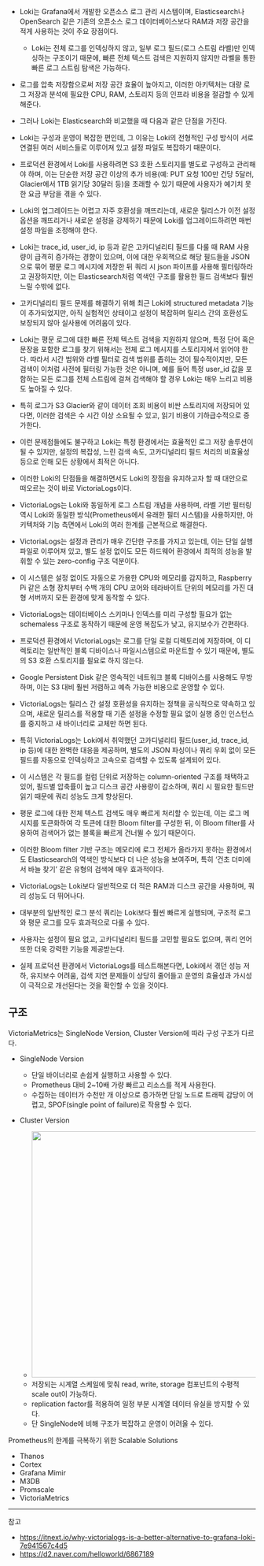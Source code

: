 
- Loki는 Grafana에서 개발한 오픈소스 로그 관리 시스템이며, Elasticsearch나 OpenSearch 같은 기존의 오픈소스 로그 데이터베이스보다 RAM과 저장 공간을 적게 사용하는 것이 주요 장점이다.
  - Loki는 전체 로그를 인덱싱하지 않고, 일부 로그 필드(로그 스트림 라벨)만 인덱싱하는 구조이기 때문에, 빠른 전체 텍스트 검색은 지원하지 않지만 라벨을 통한 빠른 로그 스트림 탐색은 가능하다.

- 로그를 압축 저장함으로써 저장 공간 효율이 높아지고, 이러한 아키텍처는 대량 로그 저장과 분석에 필요한 CPU, RAM, 스토리지 등의 인프라 비용을 절감할 수 있게 해준다.
- 그러나 Loki는 Elasticsearch와 비교했을 때 다음과 같은 단점을 가진다.
- Loki는 구성과 운영이 복잡한 편인데, 그 이유는 Loki의 전형적인 구성 방식이 서로 연결된 여러 서비스들로 이루어져 있고 설정 파일도 복잡하기 때문이다.
- 프로덕션 환경에서 Loki를 사용하려면 S3 호환 스토리지를 별도로 구성하고 관리해야 하며, 이는 단순한 저장 공간 이상의 추가 비용(예: PUT 요청 100만 건당 5달러, Glacier에서 1TB 읽기당 30달러 등)을 초래할 수 있기 때문에 사용자가 예기치 못한 요금 부담을 겪을 수 있다.
- Loki의 업그레이드는 어렵고 자주 호환성을 깨뜨리는데, 새로운 릴리스가 이전 설정 옵션을 깨뜨리거나 새로운 설정을 강제하기 때문에 Loki를 업그레이드하려면 매번 설정 파일을 조정해야 한다.
- Loki는 trace_id, user_id, ip 등과 같은 고카디널리티 필드를 다룰 때 RAM 사용량이 급격히 증가하는 경향이 있으며, 이에 대한 우회책으로 해당 필드들을 JSON으로 묶어 평문 로그 메시지에 저장한 뒤 쿼리 시 json 파이프를 사용해 필터링하라고 권장하지만, 이는 Elasticsearch처럼 역색인 구조를 활용한 필드 검색보다 훨씬 느릴 수밖에 없다.
- 고카디널리티 필드 문제를 해결하기 위해 최근 Loki에 structured metadata 기능이 추가되었지만, 아직 실험적인 상태이고 설정이 복잡하며 릴리스 간의 호환성도 보장되지 않아 실사용에 어려움이 있다.
- Loki는 평문 로그에 대한 빠른 전체 텍스트 검색을 지원하지 않으며, 특정 단어 혹은 문장을 포함한 로그를 찾기 위해서는 전체 로그 메시지를 스토리지에서 읽어야 한다. 따라서 시간 범위와 라벨 필터로 검색 범위를 좁히는 것이 필수적이지만, 모든 검색이 이처럼 사전에 필터링 가능한 것은 아니며, 예를 들어 특정 user_id 값을 포함하는 모든 로그를 전체 스트림에 걸쳐 검색해야 할 경우 Loki는 매우 느리고 비용도 높아질 수 있다.
- 특히 로그가 S3 Glacier와 같이 데이터 조회 비용이 비싼 스토리지에 저장되어 있다면, 이러한 검색은 수 시간 이상 소요될 수 있고, 읽기 비용이 기하급수적으로 증가한다.
- 이런 문제점들에도 불구하고 Loki는 특정 환경에서는 효율적인 로그 저장 솔루션이 될 수 있지만, 설정의 복잡성, 느린 검색 속도, 고카디널리티 필드 처리의 비효율성 등으로 인해 모든 상황에서 최적은 아니다.
- 이러한 Loki의 단점들을 해결하면서도 Loki의 장점을 유지하고자 할 때 대안으로 떠오르는 것이 바로 VictoriaLogs이다.
- VictoriaLogs는 Loki와 동일하게 로그 스트림 개념을 사용하며, 라벨 기반 필터링 역시 Loki와 동일한 방식(Prometheus에서 유래한 필터 시스템)을 사용하지만, 아키텍처와 기능 측면에서 Loki의 여러 한계를 근본적으로 해결한다.
- VictoriaLogs는 설정과 관리가 매우 간단한 구조를 가지고 있는데, 이는 단일 실행 파일로 이루어져 있고, 별도 설정 없이도 모든 하드웨어 환경에서 최적의 성능을 발휘할 수 있는 zero-config 구조 덕분이다.
- 이 시스템은 설정 없이도 자동으로 가용한 CPU와 메모리를 감지하고, Raspberry Pi 같은 소형 장치부터 수백 개의 CPU 코어와 테라바이트 단위의 메모리를 가진 대형 서버까지 모든 환경에 맞게 동작할 수 있다.
- VictoriaLogs는 데이터베이스 스키마나 인덱스를 미리 구성할 필요가 없는 schemaless 구조로 동작하기 때문에 운영 복잡도가 낮고, 유지보수가 간편하다.
- 프로덕션 환경에서 VictoriaLogs는 로그를 단일 로컬 디렉토리에 저장하며, 이 디렉토리는 일반적인 블록 디바이스나 파일시스템으로 마운트할 수 있기 때문에, 별도의 S3 호환 스토리지를 필요로 하지 않는다.
- Google Persistent Disk 같은 영속적인 네트워크 블록 디바이스를 사용해도 무방하며, 이는 S3 대비 훨씬 저렴하고 예측 가능한 비용으로 운영할 수 있다.
- VictoriaLogs는 릴리스 간 설정 호환성을 유지하는 정책을 공식적으로 약속하고 있으며, 새로운 릴리스를 적용할 때 기존 설정을 수정할 필요 없이 실행 중인 인스턴스를 중지하고 새 바이너리로 교체만 하면 된다.
- 특히 VictoriaLogs는 Loki에서 취약했던 고카디널리티 필드(user_id, trace_id, ip 등)에 대한 완벽한 대응을 제공하며, 별도의 JSON 파싱이나 쿼리 우회 없이 모든 필드를 자동으로 인덱싱하고 고속으로 검색할 수 있도록 설계되어 있다.
- 이 시스템은 각 필드를 컬럼 단위로 저장하는 column-oriented 구조를 채택하고 있어, 필드별 압축률이 높고 디스크 공간 사용량이 감소하며, 쿼리 시 필요한 필드만 읽기 때문에 쿼리 성능도 크게 향상된다.
- 평문 로그에 대한 전체 텍스트 검색도 매우 빠르게 처리할 수 있는데, 이는 로그 메시지를 토큰화하여 각 토큰에 대한 Bloom filter를 구성한 뒤, 이 Bloom filter를 사용하여 검색어가 없는 블록을 빠르게 건너뛸 수 있기 때문이다.
- 이러한 Bloom filter 기반 구조는 메모리에 로그 전체가 올라가지 못하는 환경에서도 Elasticsearch의 역색인 방식보다 더 나은 성능을 보여주며, 특히 ‘건초 더미에서 바늘 찾기’ 같은 유형의 검색에 매우 효과적이다.
- VictoriaLogs는 Loki보다 일반적으로 더 적은 RAM과 디스크 공간을 사용하며, 쿼리 성능도 더 뛰어나다.
- 대부분의 일반적인 로그 분석 쿼리는 Loki보다 훨씬 빠르게 실행되며, 구조적 로그와 평문 로그를 모두 효과적으로 다룰 수 있다.
- 사용자는 설정이 필요 없고, 고카디널리티 필드를 고민할 필요도 없으며, 쿼리 언어 또한 더욱 강력한 기능을 제공받는다.
- 실제 프로덕션 환경에서 VictoriaLogs를 테스트해본다면, Loki에서 겪던 성능 저하, 유지보수 어려움, 검색 지연 문제들이 상당히 줄어들고 운영의 효율성과 가시성이 극적으로 개선된다는 것을 확인할 수 있을 것이다.

## 구조

VictoriaMetrics는 SingleNode Version, Cluster Version에 따라 구성 구조가 다르다.

- SingleNode Version
  - 단일 바이너리로 손쉽게 실행하고 사용할 수 있다.
  - Prometheus 대비 2~10배 가량 빠르고 리소스를 적게 사용한다.
  - 수집하는 데이터가 수천만 개 이상으로 증가하면 단일 노드로 트래픽 감당이 어렵고, SPOF(single point of failure)로 작용할 수 있다.

- Cluster Version
  - <img height="500px" src="https://github.com/user-attachments/assets/76989649-17c1-4b81-8ef4-c58b8b052e18">
  - 저장되는 시계열 스케일에 맞춰 read, write, storage 컴포넌트의 수평적 scale out이 가능하다.
  - replication factor를 적용하여 일정 부분 시계열 데이터 유실을 방지할 수 있다.
  - 단 SingleNode에 비해 구조가 복잡하고 운영이 어려울 수 있다.

Prometheus의 한계를 극복하기 위한 Scalable Solutions

- Thanos
- Cortex
- Grafana Mimir
- M3DB
- Promscale
- VictoriaMetrics

---
참고

- <https://itnext.io/why-victorialogs-is-a-better-alternative-to-grafana-loki-7e941567c4d5>
- <https://d2.naver.com/helloworld/6867189>
